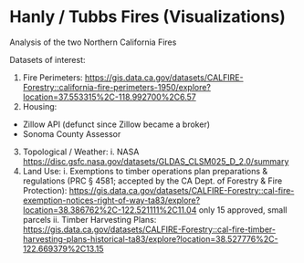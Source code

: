 # Hanly / Tubbs Fires (Visualizations)

Analysis of the two Northern California Fires

Datasets of interest:

1. Fire Perimeters: https://gis.data.ca.gov/datasets/CALFIRE-Forestry::california-fire-perimeters-1950/explore?location=37.553315%2C-118.992700%2C6.57
2. Housing:
- Zillow API (defunct since Zillow became a broker)
- Sonoma County Assessor
3. Topological / Weather:
  i. NASA https://disc.gsfc.nasa.gov/datasets/GLDAS_CLSM025_D_2.0/summary
4. Land Use:
  i. Exemptions to timber operations plan preparations & regulations (PRC § 4581; accepted by the CA Dept. of Forestry & Fire Protection): https://gis.data.ca.gov/datasets/CALFIRE-Forestry::cal-fire-exemption-notices-right-of-way-ta83/explore?location=38.386762%2C-122.521111%2C11.04 only 15 approved, small parcels
  ii. Timber Harvesting Plans: https://gis.data.ca.gov/datasets/CALFIRE-Forestry::cal-fire-timber-harvesting-plans-historical-ta83/explore?location=38.527776%2C-122.669379%2C13.15
